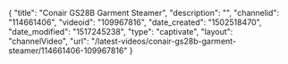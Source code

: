 {
    "title": "Conair GS28B Garment Steamer",
    "description": "",
    "channelid": "114661406",
    "videoid": "109967816",
    "date_created": "1502518470",
    "date_modified": "1517245238",
    "type": "captivate",
    "layout": "channelVideo",
    "url": "\/latest-videos\/conair-gs28b-garment-steamer\/114661406-109967816"
}